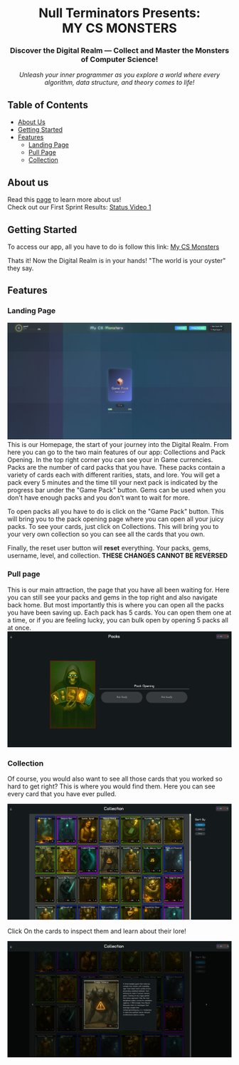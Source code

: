 <h1 align="center">
    Null Terminators Presents:
    <br>
    MY CS MONSTERS
</h1>

<article align="center">

### **Discover the Digital Realm** — **Collect and Master the Monsters of Computer Science!**
*Unleash your inner programmer as you explore a world where every algorithm, data structure, and theory comes to life!*
</article>

## Table of Contents
- [About Us](#about-us)
- [Getting Started](#getting-started)
- [Features](#features)
    - [Landing Page](#landing-page)
    - [Pull Page](#pull-page)
    - [Collection](#collection)

## About us 
Read this [page](https://github.com/cse110-sp25-group6/cse110-sp25-group6/blob/main/admin/team.md) to learn more about us! 
<br>
Check out our First Sprint Results: [Status Video 1](https://youtu.be/zg7NDSaTIAg)

## Getting Started
To access our app, all you have to do is follow this link: [My CS Monsters](https://cse110-sp25-group6.github.io/cse110-sp25-group6/homepage/index.html)

Thats it! Now the Digital Realm is in your hands! "The world is your oyster" they say.

## Features
### Landing Page
![homepage](/admin/assets/homepage.png)
This is our Homepage, the start of your journey into the Digital Realm. From here you can go to the two main features of our app: Collections and Pack Opening. In the top right corner you can see your in Game currencies. Packs are the number of card packs that you have. These packs contain a variety of cards each with different rarities, stats, and lore. You will get a pack every 5 minutes and the time till your next pack is indicated by the progress bar under the "Game Pack" button. Gems can be used when you don't have enough packs and you don't want to wait for more. 

To open packs all you have to do is click on the "Game Pack" button. This will bring you to the pack opening page where you can open all your juicy packs. To see your cards, just click on Collections. This will bring you to your very own collection so you can see all the cards that you own.

Finally, the reset user button will **reset** everything. Your packs, gems, username, level, and collection. **THESE CHANGES CANNOT BE REVERSED**

### Pull page
This is our main attraction, the page that you have all been waiting for. Here you can still see your packs and gems in the top right and also navigate back home. But most importantly this is where you can open all the packs you have been saving up. Each pack has 5 cards. You can open them one at a time, or if you are feeling lucky, you can bulk open by opening 5 packs all at once. 
![Pull Page](/admin/assets/pullpage.png)

### Collection
Of course, you would also want to see all those cards that you worked so hard to get right? This is where you would find them. Here you can see every card that you have ever pulled. 

![Collections](/admin/assets/collection.png)

Click On the cards to inspect them and learn about their lore!

![Inspect](/admin/assets/inspect.png)
